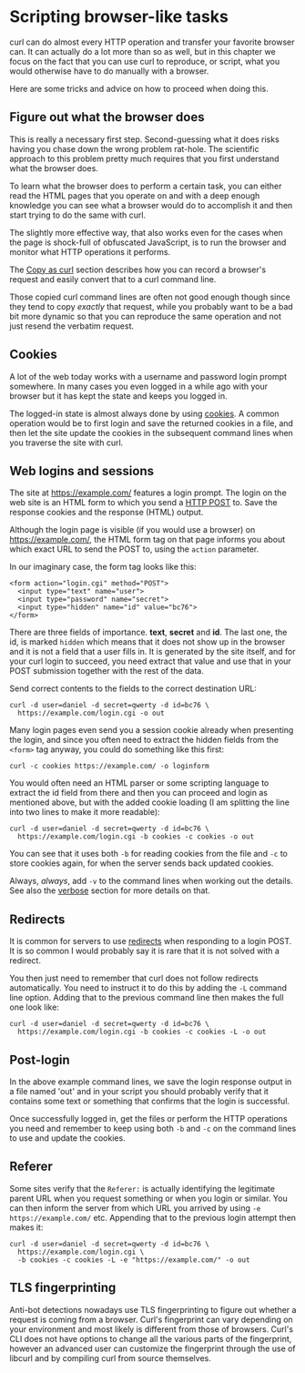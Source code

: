 # Scripting browser-like tasks

curl can do almost every HTTP operation and transfer your favorite browser
can. It can actually do a lot more than so as well, but in this chapter we
focus on the fact that you can use curl to reproduce, or script, what you
would otherwise have to do manually with a browser.

Here are some tricks and advice on how to proceed when doing this.

## Figure out what the browser does

This is really a necessary first step. Second-guessing what it does risks
having you chase down the wrong problem rat-hole. The scientific approach to
this problem pretty much requires that you first understand what the browser
does.

To learn what the browser does to perform a certain task, you can either read
the HTML pages that you operate on and with a deep enough knowledge you can
see what a browser would do to accomplish it and then start trying to do the
same with curl.

The slightly more effective way, that also works even for the cases when the
page is shock-full of obfuscated JavaScript, is to run the browser and monitor
what HTTP operations it performs.

The [Copy as curl](../cmdline/copyas.md) section describes how you can
record a browser's request and easily convert that to a curl command line.

Those copied curl command lines are often not good enough though since they
tend to copy *exactly* that request, while you probably want to be a bad bit
more dynamic so that you can reproduce the same operation and not just resend
the verbatim request.

## Cookies

A lot of the web today works with a username and password login prompt
somewhere. In many cases you even logged in a while ago with your browser but
it has kept the state and keeps you logged in.

The logged-in state is almost always done by using [cookies](cookies/README.md).
A common operation would be to first login and save the returned cookies in a
file, and then let the site update the cookies in the subsequent command lines
when you traverse the site with curl.

## Web logins and sessions

The site at https://example.com/ features a login prompt. The login on the web
site is an HTML form to which you send a [HTTP POST](post/README.md) to. Save
the response cookies and the response (HTML) output.

Although the login page is visible (if you would use a browser) on
https://example.com/, the HTML form tag on that page informs you about which
exact URL to send the POST to, using the `action` parameter.

In our imaginary case, the form tag looks like this:

    <form action="login.cgi" method="POST">
      <input type="text" name="user">
      <input type="password" name="secret">
      <input type="hidden" name="id" value="bc76">
    </form>

There are three fields of importance. **text**, **secret** and **id**. The
last one, the id, is marked `hidden` which means that it does not show up in
the browser and it is not a field that a user fills in. It is generated by the
site itself, and for your curl login to succeed, you need extract that value
and use that in your POST submission together with the rest of the data.

Send correct contents to the fields to the correct destination URL:

    curl -d user=daniel -d secret=qwerty -d id=bc76 \
      https://example.com/login.cgi -o out

Many login pages even send you a session cookie already when presenting the
login, and since you often need to extract the hidden fields from the `<form>`
tag anyway, you could do something like this first:

    curl -c cookies https://example.com/ -o loginform

You would often need an HTML parser or some scripting language to extract the
id field from there and then you can proceed and login as mentioned above, but
with the added cookie loading (I am splitting the line into two lines to make
it more readable):

    curl -d user=daniel -d secret=qwerty -d id=bc76 \
      https://example.com/login.cgi -b cookies -c cookies -o out

You can see that it uses both `-b` for reading cookies from the file and `-c`
to store cookies again, for when the server sends back updated cookies.

Always, *always*, add `-v` to the command lines when working out the
details. See also the [verbose](../usingcurl/verbose/README.md) section for more
details on that.

## Redirects

It is common for servers to use [redirects](redirects.md) when responding
to a login POST. It is so common I would probably say it is rare that it is
not solved with a redirect.

You then just need to remember that curl does not follow redirects
automatically. You need to instruct it to do this by adding the `-L` command
line option. Adding that to the previous command line then makes the full one
look like:

    curl -d user=daniel -d secret=qwerty -d id=bc76 \
      https://example.com/login.cgi -b cookies -c cookies -L -o out

## Post-login

In the above example command lines, we save the login response output in a
file named 'out' and in your script you should probably verify that it
contains some text or something that confirms that the login is successful.

Once successfully logged in, get the files or perform the HTTP operations you
need and remember to keep using both `-b` and `-c` on the command lines to use
and update the cookies.

## Referer

Some sites verify that the `Referer:` is actually identifying the legitimate
parent URL when you request something or when you login or similar. You can
then inform the server from which URL you arrived by using `-e
https://example.com/` etc. Appending that to the previous login attempt then
makes it:

    curl -d user=daniel -d secret=qwerty -d id=bc76 \
      https://example.com/login.cgi \
      -b cookies -c cookies -L -e "https://example.com/" -o out

## TLS fingerprinting

Anti-bot detections nowadays use TLS fingerprinting to figure out whether a
request is coming from a browser. Curl's fingerprint can vary depending on your
environment and most likely is different from those of browsers. Curl's CLI
does not have options to change all the various parts of the fingerprint,
however an advanced user can customize the fingerprint through the use of
libcurl and by compiling curl from source themselves.

